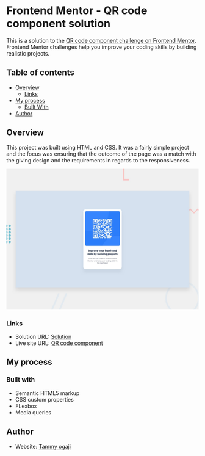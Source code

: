 # Frontend Mentor - QR code component solution

This is a solution to the [QR code component challenge on Frontend Mentor](https://www.frontendmentor.io/challenges/qr-code-component-iux_sIO_H). Frontend Mentor challenges help you improve your coding skills by building realistic projects.

## Table of contents

- [Overview](#overview)
  - [Links](#links)
- [My process](#my-process)
  - [Built With](#built-with)
- [Author](#author)

## Overview

This project was built using HTML and CSS. It was a fairly simple project and the focus was ensuring that the outcome of the page was a match with the giving design and the requirements in regards to the responsiveness.

![Design preview for the QR code component](./design/desktop-preview.jpg)

### Links

- Solution URL: [Solution](https://github.com/TammyOgaji/qr-code-component-main-)
- Live site URL: [QR code component](https://tammyogaji.github.io/qr-code-component-main-/)

## My process

### Built with

- Semantic HTML5 markup
- CSS custom properties
- FLexbox
- Media queries

## Author

- Website: [Tammy ogaji](https://github.com/TammyOgaji)
